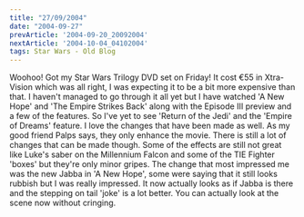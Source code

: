 ```yaml
---
title: "27/09/2004"
date: "2004-09-27"
prevArticle: '2004-09-20_20092004'
nextArticle: '2004-10-04_04102004'
tags: Star Wars - Old Blog
---
```

Woohoo! Got my Star Wars Trilogy DVD set on Friday! It cost &#8364;55 in Xtra-Vision which was all right, I was expecting it to be a bit more expensive than that. I haven't managed to go through it all yet but I have watched 'A New Hope' and 'The Empire Strikes Back' along with the Episode III preview and a few of the features. So I've yet to see 'Return of the Jedi' and the 'Empire of Dreams' feature. I love the changes that have been made as well. As my good friend Palps says, they only enhance the movie. There is still a lot of changes that can be made though. Some of the effects are still not great like Luke's saber on the Millennium Falcon and some of the TIE Fighter 'boxes' but they're only minor gripes. The change that most impressed me was the new Jabba in 'A New Hope', some were saying that it still looks rubbish but I was really impressed. It now actually looks as if Jabba is there and the stepping on tail 'joke' is a lot better. You can actually look at the scene now without cringing.